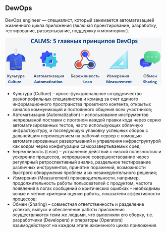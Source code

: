 ## DewOps

DevOps engineer — специалист, который  занимается автоматизацией жизненного цикла приложения (включая проектирование, разработку, тестирование, развертывание, поддержку и мониторинг).

![main](https://github.com/ivorobey/DevOps_online_Kyiv_2021Q3/blob/main/images/m1/m1.png)

- Культура (Culture) – кросс-функциональное сотрудничество разнопрофильных специалистов и команд за счет единого информационного пространства проектного контента, открытых каналов коммуникаций и постоянного общения всех участников;
- Автоматизация (Automatization) – использование инструментов непрерывной поставки с прогоном каждой правки кода через серию автоматизированных тестов, часто использующих облачную инфраструктуру, и последующую упаковку успешных сборок с дальнейшим перемещением на рабочий сервер с помощью автоматизированных развертываний и управления инфраструктурой как кодом через конфигурации саморазвертываемых сред;
- Бережливость (Lean) – устранение действий с низкой полезностью и ускорение процессов, непрерывное совершенствование через регулярный ретроспективный анализ, раздельное тестирование различных инструментов, принятие поражений, возможности быстрого обнаружения проблем и их незамедлительного решения;
- Измерения (Measurement) производительности, например, продолжительность работы пользователей с продуктом, частота появления в логах сообщений о критических ошибках – необходимы ясные и четкие критерии оценки работы, показатели эффективности процессов;
- Обмен (Sharing) – совместная ответственность и разделение успехов, выпуск и обеспечение работы приложения осуществляются теми же людьми, что выполняли его сборку, т.е. разработчики (Developers) и операторы (Operators) взаимодействуют на каждом этапе жизненного цикла приложения.